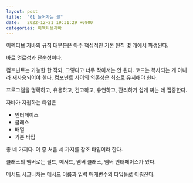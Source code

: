 ```yaml
---
layout: post
title:  "01 들어가는 글"
date:   2022-12-21 19:31:29 +0900
categories: 이펙티브자바
---
```


이펙티브 자바의 규칙 대부분은 아주 핵심적인 기본 원칙 몇 개에서 파생된다.

바로 명료성과 단순성이다.

컴포넌트는 가능한 한 작되, 그렇다고 너무 작아서는 안 된다. 코드는 복사되는 게 아니라 재사용되어야 한다. 컴포넌트 사이의 의존성은 최소로 유지해야 한다.

프로그램을 명확하고, 유용하고, 견고하고, 유연하고, 관리하기 쉽게 짜는 데 집중한다.

자바가 지원하는 타입은

- 인터페이스
- 클래스
- 배열
- 기본 타입

총 네 가지다. 이 중 처음 세 가지를 참조 타입이라 한다.

클래스의 멤버로는 필드, 메서드, 멤버 클래스, 멤버 인터페이스가 있다.

메서드 시그니처는 메서드 이름과 입력 매개변수의 타입들로 이뤄진다.